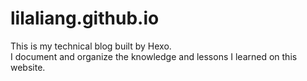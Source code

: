 # lilaliang.github.io
This is my technical blog built by Hexo.</br>
I document and organize the knowledge and lessons I learned on this website. 
